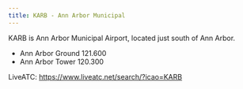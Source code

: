 ```yaml
---
title: KARB - Ann Arbor Municipal
---
```

KARB is Ann Arbor Municipal Airport, located
just south of Ann Arbor.

* Ann Arbor Ground 121.600
* Ann Arbor Tower 120.300

LiveATC: https://www.liveatc.net/search/?icao=KARB
